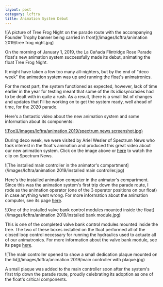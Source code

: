 ```yaml
---
layout: post
category: lcftra
title: Animation System Debut
---
```

![A picture of Tree Frog Night on the parade route with the accompanying Founder Trophy banner being carried in front](/images/lcftra/animation 2019/tree frog night.jpg)

On the morning of January 1, 2019, the La Cañada Flintridge Rose Parade float's new animation system successfully made its debut, animating the float Tree Frog Night.<!--more-->

It might have taken a few too many all-nighters, but by the end of "deco week" the animation system was up and running the float's animatronics.

For the most part, the system functioned as expected, however, lack of time earlier in the year for testing meant that some of the its idiosyncrasies had to be dealt with in quite a rush. As a result, there is a small list of changes and updates that I'll be working on to get the system ready, well ahead of time, for the 2020 parade.

Here's a fantastic video about the new animation system and some information about its components:

<a href="https://spectrumnews1.com/ca/la-east/news/2018/12/28/rose-parade-float-mixes-natural-materials-with-technology?cid=share_clip" target="_blank">![Foo](/images/lcftra/animation 2019/spectrum news screenshot.jpg)</a>

During deco week, we were visited by Ariel Wesler of Spectrum News who took interest in the float's animation and produced this great video about our new animation system. Click on the image above or <a href="https://spectrumnews1.com/ca/la-east/news/2018/12/28/rose-parade-float-mixes-natural-materials-with-technology?cid=share_clip" target="_blank">here</a> to watch the clip on Spectrum News.

![The installed main controller in the animator's compartment](/images/lcftra/animation 2019/installed main controller.jpg)

Here's the installed animation computer in the animator's compartment. Since this was the animation system's first trip down the parade route, I rode as the animation operator (one of the 3 operator positions on our float) in case anything went wrong. For more information about the animation computer, see its page <a href="https://aramder.github.io/animation-computer/" target="_blank">here</a>.

![One of the installed valve bank control modules mounted inside the float](/images/lcftra/animation 2019/installed bank module.jpg)

This is one of the completed valve bank control modules mounted inside the tree. The two of these boxes installed on the float performed all of the closed loop control necessary for running the hydraulics used to actuate all of our animatronics. For more information about the valve bank module, see its page <a href="https://aramder.github.io/animation-bank-module/" target="_blank">here</a>.

![The main controller opened to show a small dedication plaque mounted on the lid](/images/lcftra/animation 2019/main controller with plaque.jpg)

A small plaque was added to the main controller soon after the system's first trip down the parade route, proudly celebrating its adoption as one of the float's critical components.
